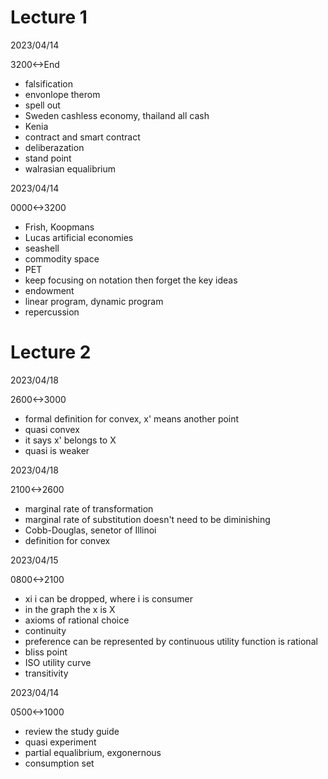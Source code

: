 # Lecture 1

2023/04/14

3200<->End

- falsification
- envonlope therom
- spell out
- Sweden cashless economy, thailand all cash
- Kenia
- contract and smart contract
- deliberazation
- stand point
- walrasian equalibrium

2023/04/14

0000<->3200

- Frish, Koopmans
- Lucas artificial economies
- seashell
- commodity space
- PET
- keep focusing on notation then forget the key ideas
- endowment
- linear program, dynamic program
- repercussion

# Lecture 2

2023/04/18

2600<->3000

- formal definition for convex, x' means another point
- quasi convex
- it says x' belongs to X
- quasi is weaker

2023/04/18

2100<->2600

- marginal rate of transformation
- marginal rate of substitution doesn't need to be diminishing
- Cobb-Douglas, senetor of Illinoi
- definition for convex

2023/04/15

0800<->2100

- xi i can be dropped, where i is consumer
- in the graph the x is X
- axioms of rational choice
- continuity
- preference can be represented by continuous utility function is rational
- bliss point
- ISO utility curve
- transitivity

2023/04/14

0500<->1000

- review the study guide
- quasi experiment
- partial equalibrium, exgonernous
- consumption set
